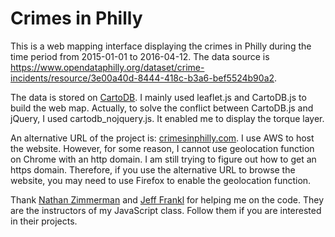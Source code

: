 # Crimes in Philly

This is a web mapping interface displaying the crimes in Philly during the time period from 2015-01-01 to 2016-04-12.
The data source is https://www.opendataphilly.org/dataset/crime-incidents/resource/3e00a40d-8444-418c-b3a6-bef5524b90a2. 

The data is stored on [CartoDB](https://yixu0215.cartodb.com/viz/fa797b26-021e-11e6-b8d9-0ea31932ec1d/public_map). I mainly used leaflet.js and CartoDB.js to build the web map. Actually, to solve the conflict between CartoDB.js and jQuery, I used cartodb_nojquery.js. It enabled me to display the torque layer.

An alternative URL of the project is: [crimesinphilly.com](http://crimesinphilly.com/). I use AWS to host the website. However, for some reason, I cannot use geolocation function on Chrome with an http domain. I am still trying to figure out how to get an https domain. Therefore, if you use the alternative URL to browse the website, you may need to use Firefox to enable the geolocation function.

Thank [Nathan Zimmerman](https://github.com/moradology) and [Jeff Frankl](https://github.com/jfrankl) for helping me on the code. They are the instructors of my JavaScript class. Follow them if you are interested in their projects.
